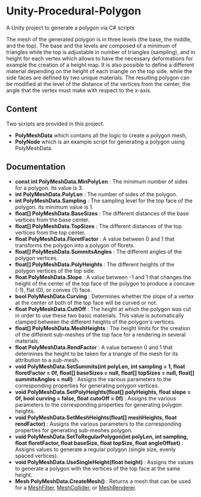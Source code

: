 # Unity-Procedural-Polygon
A Unity project to generate a polygon via C# scripts

The mesh of the generated polygon is in three levels (the base, the middle, and the top). The base and the levels are composed of a minimum of triangles while the top is adjustable in number of triangles (sampling), and in height for each vertex which allows to have the necessary deformations for example the creation of a height map.
It is also possible to define a different material depending on the height of each triangle on the top side. while the side faces are defined by two unique materials.
The resulting polygon can be modified at the level of the distance of the vertices from the center, the angle that the vertex must make with respect to the x-axis.

## Content
Two scripts are provided in this project. 
- **PolyMeshData** which contains all the logic to create a polygon mesh,
- **PolyNode** which is an example script for generating a polygon using PolyMeshData.

## Documentation
- **const int PolyMeshData.MinPolyLen** : The minimum number of sides for a polygon. its value is 3.
- **int PolyMeshData.PolyLen** : The number of sides of the polygon.
- **int PolyMeshData.Sampling** : The sampling level for the top face of the polygon. its minimum value is 1.
- **float[] PolyMeshData.BaseSizes** : The different distances of the base vertices from the base center.
- **float[] PolyMeshData.TopSizes** : The different distances of the top vertices from the top center.
- **float PolyMeshData.FloretFactor** : A value between 0 and 1 that transforms the polygon into a polygon of florets.
- **float[] PolyMeshData.SummitsAngles** : The different angles of the polygon vertices.
- **float[] PolyMeshData.PolyHeights** : The different heights of the polygon vertices of the top side.
- **float PolyMeshData.Slope** : A value between -1 and 1 that changes the height of the center of the top face of the polygon to produce a concave (-1), flat (0), or convex (1) face.
- **bool PolyMeshData.Curving** : Determines whether the slope of a vertex at the center of both of the top face will be curved or not.
- **float PolyMeshData.CuttOff** : The height at which the polygon was cut in order to use these two basic materials. This value is automatically clamped between the different heights of the polygon's vertices.
- **float[] PolyMeshData.MeshHeights** : The height limits for the creation of the different sub-meshes of the top face for a rendering in several materials.
- **float PolyMeshData.RendFactor** : A value between 0 and 1 that determines the height to be taken for a triangle of the mesh for its attribution to a sub-mesh.
- **void PolyMeshData.SetSummits(int polyLen, int sampling = 1, float floretFactor = 0f, float[] baseSizes = null, float[] topSizes = null, float[] summitsAngles = null)** : Assigns the various parameters to the corresponding properties for generating polygon vertices.
- **void PolyMeshData.SetPolyHeights(float[] polyHeights, float slope = 0f, bool curving = false, float cutoOff = 0f)** : Assigns the various parameters to the corresponding properties for generating polygon heights.
- **void PolyMeshData.SetMeshHeights(float[] meshHeights, float rendFactor)** : Assigns the various parameters to the corresponding properties for generating sub-meshes polygon.
- **void PolyMeshData.SetToRegularPolygon(int polyLen, int sampling, float floretFactor, float baseSize, float topSize, float angleOffset)** : Assigns values to generate a regular polygon (single size, evenly spaced vertices).
- **void PolyMeshData.UseSingleHeight(float height)** : Assigns the values to generate a polygon with the vertices of the top face at the same height.
- **Mesh PolyMeshData.CreateMesh()** : Returns a mesh that can be used for a [MeshFilter](https://docs.unity3d.com/ScriptReference/MeshFilter.html), [MeshCollider](https://docs.unity3d.com/ScriptReference/MeshCollider.html), or [MeshRenderer](https://docs.unity3d.com/ScriptReference/MeshRenderer.html).
